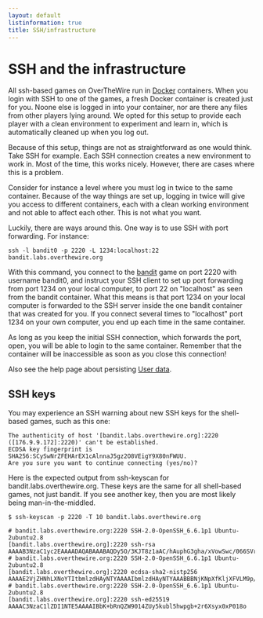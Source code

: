 ```yaml
---
layout: default
listinformation: true
title: SSH/infrastructure
---
```


SSH and the infrastructure
==========================

All ssh-based games on OverTheWire run in [Docker] containers.
When you login with SSH to one of the games, a fresh Docker container is created just for you.
Noone else is logged in into your container, nor are there any files from other players lying around.
We opted for this setup to provide each player with a clean environment to experiment and learn in,
which is automatically cleaned up when you log out.

Because of this setup, things are not as straightforward as one would think.
Take SSH for example. Each SSH connection creates a new environment to work in.
Most of the time, this works nicely. However, there are cases where this is a problem.

Consider for instance a level where you must log in twice to the same container.
Because of the way things are set up, logging in twice will give you access to different containers,
each with a clean working environment and not able to affect each other. This is not what you want.

Luckily, there are ways around this.
One way is to use SSH with port forwarding.
For instance:

	ssh -l bandit0 -p 2220 -L 1234:localhost:22 bandit.labs.overthewire.org

With this command, you connect to the [bandit] game on port 2220 with username bandit0,
and instruct your SSH client to set up port forwarding from port 1234 on your local computer,
to port 22 on "localhost" as seen from the bandit container.
What this means is that port 1234 on your local computer is forwarded to the SSH server inside the one bandit container
that was created for you.
If you connect several times to "localhost" port 1234 on your own computer, you end up each time in
the same container.

As long as you keep the initial SSH connection, which forwards the port, open, you will be able to login to the same container.
Remember that the container will be inaccessible as soon as you close this connection!

Also see the help page about persisting [User data].

SSH keys
--------

You may experience an SSH warning about new SSH keys for the shell-based games,
such as this one:

	The authenticity of host '[bandit.labs.overthewire.org]:2220 ([176.9.9.172]:2220)' can't be established.
	ECDSA key fingerprint is SHA256:SCySwNrZFEHArEX1cAlnnaJ5gz2O8VEigY9X80nFWUU.
	Are you sure you want to continue connecting (yes/no)?

Here is the expected output from ssh-keyscan for bandit.labs.overthewire.org. These keys are the same for all shell-based games,
not just bandit. If you see another key, then you are most likely being man-in-the-middled.

	$ ssh-keyscan -p 2220 -T 10 bandit.labs.overthewire.org

	# bandit.labs.overthewire.org:2220 SSH-2.0-OpenSSH_6.6.1p1 Ubuntu-2ubuntu2.8
	[bandit.labs.overthewire.org]:2220 ssh-rsa AAAAB3NzaC1yc2EAAAADAQABAAABAQDy5O/3KJT8z1aAC/hAuphG3gha/xVowSwc/066SVrSewHY4ETsCr3EdiClK+uw1OQYSBxHa6jPjEpKIeIMili5p6E4aEiiC3uYFkRCOQUN0bfYKgbHs5n1vEpua0UztLSf3AFGF2Lw2VEYd2Fuv1bPj2bYobpLTfLqjVhu8PWtQbgWBbECZBE7I7hSwvQzAnuaxJg/c2VtjD5vl3EOX6VlrnuDvYtM0q8dMrftBC9nTOzWc1RP8POVkcFdva+DETcQCeuG0rUPRZCzRpIhvxNf6BNkxeEHjkaIeedBPvDLdc9DLvdouzvw6H8EoU0pDJXsHraPWnuUEgwIAuD4auIP
	# bandit.labs.overthewire.org:2220 SSH-2.0-OpenSSH_6.6.1p1 Ubuntu-2ubuntu2.8
	[bandit.labs.overthewire.org]:2220 ecdsa-sha2-nistp256 AAAAE2VjZHNhLXNoYTItbmlzdHAyNTYAAAAIbmlzdHAyNTYAAABBBNjKNpXfKljXFVLM9p/6qZqUg8BzGs5wFFQWktFD5H9xXXcnH5yzQqtp7MpTPxBVk+1TRxmb0s5Ej3VewH5GK+E=
	# bandit.labs.overthewire.org:2220 SSH-2.0-OpenSSH_6.6.1p1 Ubuntu-2ubuntu2.8
	[bandit.labs.overthewire.org]:2220 ssh-ed25519 AAAAC3NzaC1lZDI1NTE5AAAAIBbK+bRnQZW9014ZUy5kubl5hwpgb+2r6Xsyx0xP018o


[Docker]: https://www.docker.com/
[bandit]: wargames/bandit
[User data]: userdata.html
